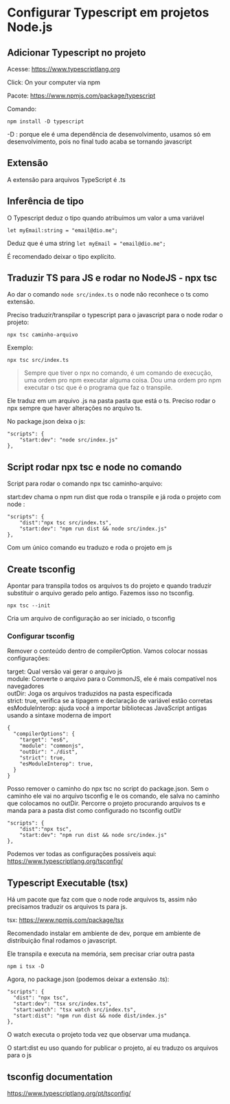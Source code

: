 # Configurar Typescript em projetos Node.js

## Adicionar Typescript no projeto 

Acesse: https://www.typescriptlang.org

Click: On your computer via npm

Pacote: https://www.npmjs.com/package/typescript 

Comando:

`npm install -D typescript`

-D : porque ele é uma dependência de desenvolvimento, usamos só em desenvolvimento, pois no final tudo acaba se tornando javascript

## Extensão 

A extensão para arquivos TypeScript é .ts

## Inferência de tipo

O Typescript deduz o tipo quando atribuímos um valor a uma variável

`let myEmail:string = "email@dio.me";`

Deduz que é uma string
`let myEmail = "email@dio.me";`

É recomendado deixar o tipo explícito.

## Traduzir TS para JS e rodar no NodeJS - npx tsc

Ao dar o comando `node src/index.ts` o node não reconhece o ts como extensão.

Preciso traduzir/transpilar o typescript para o javascript para o node rodar o projeto:

`npx tsc caminho-arquivo`

Exemplo:

`npx tsc src/index.ts`

> Sempre que tiver o npx no comando, é um comando de execução, uma ordem pro npm executar alguma coisa. Dou uma ordem pro npm executar o tsc que é o programa que faz o transpile.

Ele traduz em um arquivo .js na pasta pasta que está o ts. Preciso rodar o npx sempre que haver alterações no arquivo ts.

No package.json deixa o js:

```
"scripts": {
    "start:dev": "node src/index.js"
},
```

## Script rodar npx tsc e node no comando

Script para rodar o comando npx tsc caminho-arquivo:

start:dev chama o npm run dist que roda o transpile e já roda o projeto com node :

```
"scripts": {
    "dist":"npx tsc src/index.ts",
    "start:dev": "npm run dist && node src/index.js"
},

```

Com um único comando eu traduzo e roda o projeto em js

## Create tsconfig

Apontar para transpila todos os arquivos ts do projeto e quando traduzir substituir o arquivo gerado pelo antigo. Fazemos isso no tsconfig.

`npx tsc --init`

Cria um arquivo de configuração ao ser iniciado, o tsconfig

### Configurar tsconfig

Remover o conteúdo dentro de compilerOption.
Vamos colocar nossas configurações:

target: Qual versão vai gerar o arquivo js\
module: Converte o arquivo para o CommonJS, ele é mais compatível nos navegadores\
outDir: Joga os arquivos traduzidos na pasta especificada\
strict: true, verifica se a tipagem e declaração de variável estão corretas\
esModuleInterop: ajuda você a importar bibliotecas JavaScript antigas usando a sintaxe moderna de import

```
{
  "compilerOptions": {
    "target": "es6",
    "module": "commonjs",
    "outDir": "./dist",
    "strict": true, 
    "esModuleInterop": true,
  }
}
```

Posso remover o caminho do npx tsc no script do package.json. Sem o caminho ele vai no arquivo tsconfig e le os comando, ele salva no caminho que colocamos no outDir. Percorre o projeto procurando arquivos ts e manda para a pasta dist como configurado no tsconfig outDir

```
"scripts": {
    "dist":"npx tsc",
    "start:dev": "npm run dist && node src/index.js"
},
```

Podemos ver todas as configurações possíveis aqui: https://www.typescriptlang.org/tsconfig/ 

## Typescript Executable (tsx)

Há um pacote que faz com que o node rode arquivos ts, assim não precisamos traduzir os arquivos ts para js.

tsx: https://www.npmjs.com/package/tsx

Recomendado instalar em ambiente de dev, porque em ambiente de distribuição final rodamos o javascript.

Ele transpila e executa na memória, sem precisar criar outra pasta

`npm i tsx -D`

Agora, no package.json (podemos deixar a extensão .ts):

```
"scripts": {
  "dist": "npx tsc",
  "start:dev": "tsx src/index.ts",
  "start:watch": "tsx watch src/index.ts",
  "start:dist": "npm run dist && node dist/index.js"
},

```
O watch executa o projeto toda vez que observar uma mudança.

O start:dist eu uso quando for publicar o projeto, aí eu traduzo os arquivos para o js

## tsconfig documentation

https://www.typescriptlang.org/pt/tsconfig/